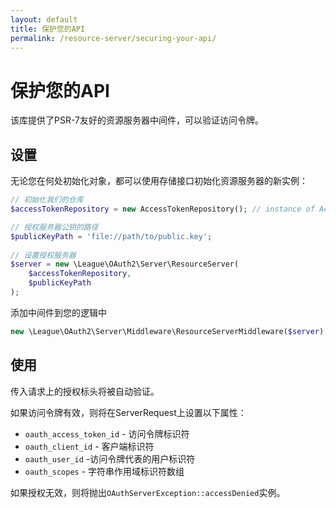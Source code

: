 ```yaml
---
layout: default
title: 保护您的API
permalink: /resource-server/securing-your-api/
---
```


# 保护您的API

该库提供了PSR-7友好的资源服务器中间件，可以验证访问令牌。

## 设置

无论您在何处初始化对象，都可以使用存储接口初始化资源服务器的新实例：

~~~ php
// 初始化我们的仓库
$accessTokenRepository = new AccessTokenRepository(); // instance of AccessTokenRepositoryInterface

// 授权服务器公钥的路径
$publicKeyPath = 'file://path/to/public.key';
        
// 设置授权服务器
$server = new \League\OAuth2\Server\ResourceServer(
    $accessTokenRepository,
    $publicKeyPath
);
~~~

添加中间件到您的逻辑中

~~~ php
new \League\OAuth2\Server\Middleware\ResourceServerMiddleware($server);
~~~

## 使用

传入请求上的授权标头将被自动验证。

如果访问令牌有效，则将在ServerRequest上设置以下属性：

* `oauth_access_token_id` - 访问令牌标识符
* `oauth_client_id` - 客户端标识符
* `oauth_user_id` -访问令牌代表的用户标识符
* `oauth_scopes` - 字符串作用域标识符数组

如果授权无效，则将抛出`OAuthServerException::accessDenied`实例。
